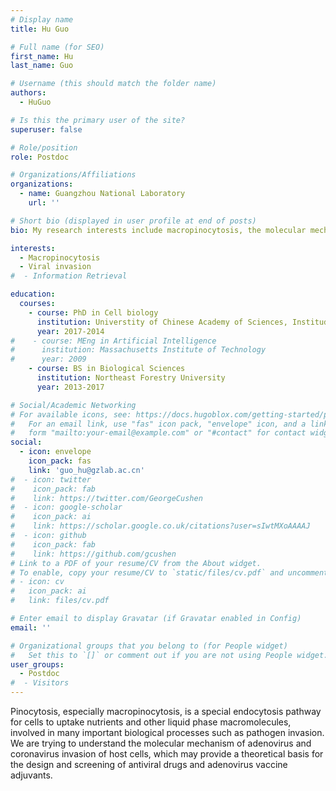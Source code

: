 ```yaml
---
# Display name
title: Hu Guo

# Full name (for SEO)
first_name: Hu
last_name: Guo

# Username (this should match the folder name)
authors:
  - HuGuo

# Is this the primary user of the site?
superuser: false

# Role/position
role: Postdoc

# Organizations/Affiliations
organizations:
  - name: Guangzhou National Laboratory
    url: ''

# Short bio (displayed in user profile at end of posts)
bio: My research interests include macropinocytosis, the molecular mechanism of virus invasion.

interests:
  - Macropinocytosis
  - Viral invasion
#  - Information Retrieval

education:
  courses:
    - course: PhD in Cell biology
      institution: Universtity of Chinese Academy of Sciences, Institude of Biophysic, CAS
      year: 2017-2014
#    - course: MEng in Artificial Intelligence
#      institution: Massachusetts Institute of Technology
#      year: 2009
    - course: BS in Biological Sciences
      institution: Northeast Forestry University
      year: 2013-2017

# Social/Academic Networking
# For available icons, see: https://docs.hugoblox.com/getting-started/page-builder/#icons
#   For an email link, use "fas" icon pack, "envelope" icon, and a link in the
#   form "mailto:your-email@example.com" or "#contact" for contact widget.
social:
  - icon: envelope
    icon_pack: fas
    link: 'guo_hu@gzlab.ac.cn'
#  - icon: twitter
#    icon_pack: fab
#    link: https://twitter.com/GeorgeCushen
#  - icon: google-scholar
#    icon_pack: ai
#    link: https://scholar.google.co.uk/citations?user=sIwtMXoAAAAJ
#  - icon: github
#    icon_pack: fab
#    link: https://github.com/gcushen
# Link to a PDF of your resume/CV from the About widget.
# To enable, copy your resume/CV to `static/files/cv.pdf` and uncomment the lines below.
# - icon: cv
#   icon_pack: ai
#   link: files/cv.pdf

# Enter email to display Gravatar (if Gravatar enabled in Config)
email: ''

# Organizational groups that you belong to (for People widget)
#   Set this to `[]` or comment out if you are not using People widget.
user_groups:
  - Postdoc
#  - Visitors
---
```


Pinocytosis, especially macropinocytosis, is a special endocytosis pathway for cells to uptake nutrients and other liquid phase macromolecules, involved in many important biological processes such as pathogen invasion. We are trying to understand the molecular mechanism of adenovirus and coronavirus invasion of host cells, which may provide a theoretical basis for the design and screening of antiviral drugs and adenovirus vaccine adjuvants.
